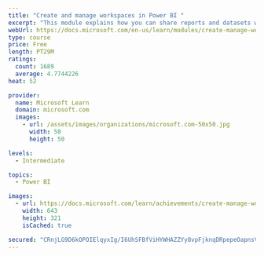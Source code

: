 ```yaml
---
title: "Create and manage workspaces in Power BI "
excerpt: "This module explains how you can share reports and datasets with your users and how to create a deployment strategy that makes sense for you and your organization. Furthermore, you will learn about data lineage in Microsoft Power BI."
webUrl: https://docs.microsoft.com/en-us/learn/modules/create-manage-workspaces-power-bi/
type: course
price: Free
length: PT29M
ratings:
  count: 1689
  average: 4.7744226
heat: 52

provider:
  name: Microsoft Learn
  domain: microsoft.com
  images:
    - url: /assets/images/organizations/microsoft.com-50x50.jpg
      width: 50
      height: 50

levels:
  - Intermediate

topics:
  - Power BI

images:
  - url: https://docs.microsoft.com/learn/achievements/create-manage-workspaces-power-bi-social.png
    width: 643
    height: 321
    isCached: true

secured: "CRnjLG9D6kOPOIElqyxIg/I6UhSFBfViHYWHAZZYy8vpFjknqDRpepeOapnsVKo2ZECaZCTCjdaSnHcHskJ4oz0vN+FamkmEObmaWJW5VoQTKTIID/wdUKo+Pg00/Elb4KhJCKG51Or+B0P5Td/IxErbeBF96cYSAJVAuzv/ffoOxbSOU04wKCza0vr7sUMtW+DYnCi2iH58PinnRFH7uQKjpjRTbIFkAj8voPh239uMK4PC2o7ZMkO4fNsEdNunPDAOfcruB5hSM6ZKoMOdjaqGskeif1ffk/zMr3BYNWB4uKox7Y1xpmPh4ha9HpVNowtj5Lo96ADWlX2pNFdQbPsStWxB1rxrsVHqNRrbqxuRKLiVZzRejZtxXWO6QepQUyhT8hGQTZYI+3JTOVmi94KSlJqlxaCqE2/QyHSuquo=;Fuz8r2pFYqMGS+oxyq5lng=="
---
```


